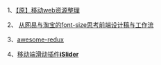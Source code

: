 1、[【原】移动web资源整理](http://www.cnblogs.com/PeunZhang/p/3407453.html)

2、 [从网易与淘宝的font-size思考前端设计稿与工作流](http://www.html5cn.org/article-9159-1.html)

3、[awesome-redux](https://github.com/xgrommx/awesome-redux)

4、[移动端滑动插件**iSlider**](http://be-fe.github.io/iSlider/demo/index_chinese.html)
